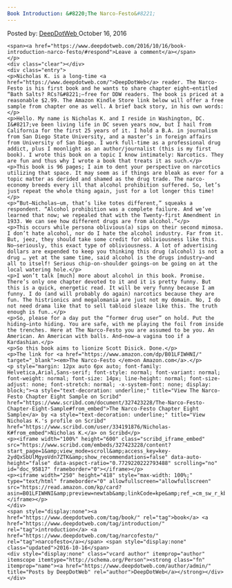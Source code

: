 ```yaml
---
Book Introduction: &#8220;The Narco-Festo&#8221;
---
```

<article class="post-listing post-15850 post type-post status-publish format-standard has-post-thumbnail hentry  tag-introduction tag-narcofesto">
    <div class="post-inner">
        <span>Posted by: <a href="https://www.deepdotweb.com/author/admin/" title="">DeepDotWeb </a></span>
    <span>October 16, 2016</span>
    
    <span><a href="https://www.deepdotweb.com/2016/10/16/book-introduction-narco-festo/#respond">Leave a comment</a></span>
    </p>
    <div class="clear"></div>
    <div class="entry">
    <p>Nicholas K. is a long-time <a href="https://www.deepdotweb.com/">DeepDotWeb</a> reader. The Narco-Festo is his first book and he wants to share chapter eight—entitled “Bath Salts? RCs?&#8221;—free for DDW readers. The book is priced at a reasonable $2.99. The Amazon Kindle Store link below will offer a free sample from chapter one as well. A brief back story, in his own words:</p>
    <p>Hello. My name is Nicholas K. and I reside in Washington, DC. I&#8217;ve been living life in DC seven years now, but I hail from California for the first 25 years of it. I hold a B.A. in journalism from San Diego State University, and a master’s in foreign affairs from University of San Diego. I work full-time as a professional drug addict, plus I moonlight as an author/journalist (this is my first book). I wrote this book on a topic I know intimately: Narcotics. They are fun and thus why I wrote a book that treats it as such.</p>
    <p>This book is 96 pages; I aim to dent your perspective on narcotics utilizing that space. It may seem as if things are bleak as ever for a topic matter as derided and shamed as the drug trade. The narco-economy breeds every ill that alcohol prohibition suffered. So, let’s just repeat the whole thing again, just for a lot longer this time!</p>
    <p>“But—Nicholas—um, that’s like totes different,” squeaks a respondent. “Alcohol prohibition was a complete failure. And we’ve learned that now; we repealed that with the Twenty-first Amendment in 1933. We can see how different drugs are from alcohol.”</p>
    <p>This occurs while persona oblivious(a) sips on their second mimosa. I don’t hate alcohol, nor do I hate the alcohol industry. Far from it. But, jeez, they should take some credit for obliviousness like this. No—seriously, this exact type of obliviousness. A lot of advertising dollars are expended to keep you thinking this drug (alcohol) is not a drug … yet at the same time, said alcohol is the drugs industry—and all to itself! Serious chip-on-shoulder goings-on be going on at the local watering hole.</p>
    <p>I won’t talk [much] more about alcohol in this book. Promise. There’s only one chapter devoted to it and it is pretty funny. But this is a quick, energetic read. It will be very funny because I am funny. I do (and will probably do again) narcotics because they are fun. The histrionics and megalomania are just not my domain. No, I do not need drama like that to sell tabloid sleaze like this. The truth enough is fun..</p>
    <p>So, please for a day put the “former drug user” on hold. Put the hiding—into hiding. You are safe, with me playing the foil from inside the trenches. Here at The Narco-Festo you are assumed to be you. An American. An American with balls. And—now—a vagina too if a Kardashian.</p>
    <p>So this book aims to lionize Scott Disick. Done.</p>
    <p>The link for <a href="https://www.amazon.com/dp/B01LFIWHNI/" target="_blank"><em>The Narco-Festo </em>on Amazon.com</a>.</p>
    <p style="margin: 12px auto 6px auto; font-family: Helvetica,Arial,Sans-serif; font-style: normal; font-variant: normal; font-weight: normal; font-size: 14px; line-height: normal; font-size-adjust: none; font-stretch: normal; -x-system-font: none; display: block;"><a style="text-decoration: underline;" title="View The Narco-Festo Chapter Eight Sample on Scribd" href="https://www.scribd.com/document/327423228/The-Narco-Festo-Chapter-Eight-Sample#from_embed">The Narco-Festo Chapter Eight Sample</a> by <a style="text-decoration: underline;" title="View Nicholas K.'s profile on Scribd" href="https://www.scribd.com/user/334191876/Nicholas-K#from_embed">Nicholas K.</a> on Scribd</p>
    <p><iframe width="100%" height="600" class="scribd_iframe_embed" src="https://www.scribd.com/embeds/327423228/content?start_page=1&amp;view_mode=scroll&amp;access_key=key-2ydQxSbUlMgyoVdn7ZTK&amp;show_recommendations=false" data-auto-height="false" data-aspect-ratio="0.7729220222793488" scrolling="no" id="doc_95817" frameborder="0"></iframe></p>
    <p><iframe width="250" height="418" style="max-width: 100%;" type="text/html" frameborder="0" allowfullscreen="allowfullscreen" src="https://read.amazon.com/kp/card?asin=B01LFIWHNI&amp;preview=newtab&amp;linkCode=kpe&amp;ref_=cm_sw_r_kb_dp_nM0.xbY4NDHEX&amp;tag=2783"></iframe></p>
    </div>
    <span style="display:none"><a href="https://www.deepdotweb.com/tag/book/" rel="tag">book</a> <a href="https://www.deepdotweb.com/tag/introduction/" rel="tag">introduction</a> <a href="https://www.deepdotweb.com/tag/narcofesto/" rel="tag">narcofesto</a></span> <span style="display:none" class="updated">2016-10-16</span>
    <div style="display:none" class="vcard author" itemprop="author" itemscope itemtype="http://schema.org/Person"><strong class="fn" itemprop="name"><a href="https://www.deepdotweb.com/author/admin/" title="Posts by DeepDotWeb" rel="author">DeepDotWeb</a></strong></div>
    </div>
</article>

